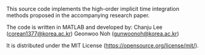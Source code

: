 This source code implements the high-order implicit time integration methods proposed in the accompanying research paper.

The code is written in MATLAB and developed by:
Chanju Lee (corean1377@korea.ac.kr)
Geonwoo Noh (gunwoonoh@korea.ac.kr)

It is distributed under the MIT License (https://opensource.org/license/mit/).
